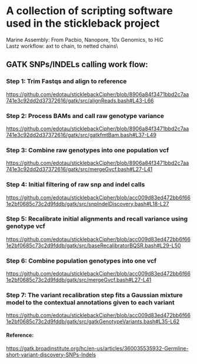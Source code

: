 # A collection of scripting software used in the stickleback project
Marine Assembly: From Pacbio, Nanopore, 10x Genomics, to HiC\
Lastz workflow: axt to chain, to netted chains\

## GATK SNPs/INDELs calling work flow:

### Step 1: Trim Fastqs and align to reference
https://github.com/edotau/sticklebackCipher/blob/8906a84f3471bbd2c7aa741e3c92dd2d37372616/gatk/src/alignReads.bash#L43-L66

### Step 2: Process BAMs and call raw genotype variance
https://github.com/edotau/sticklebackCipher/blob/8906a84f3471bbd2c7aa741e3c92dd2d37372616/gatk/src/gatkfmtBam.bash#L37-L49

### Step 3: Combine raw genotypes into one population vcf
https://github.com/edotau/sticklebackCipher/blob/8906a84f3471bbd2c7aa741e3c92dd2d37372616/gatk/src/mergeGvcf.bash#L27-L41

### Step 4: Initial filtering of raw snp and indel calls
https://github.com/edotau/sticklebackCipher/blob/acc009d83ed472bb6f661e2bf0685c73c2d9fddb/gatk/src/snpIndelDiscovery.bash#L18-L27

### Step 5: Recalibrate initial alignments and recall variance using genotype vcf
https://github.com/edotau/sticklebackCipher/blob/acc009d83ed472bb6f661e2bf0685c73c2d9fddb/gatk/src/baseRecalibratorBQSR.bash#L29-L50

### Step 6: Combine population genotypes into one vcf
https://github.com/edotau/sticklebackCipher/blob/acc009d83ed472bb6f661e2bf0685c73c2d9fddb/gatk/src/mergeGvcf.bash#L27-L41

### Step 7: The variant recalibration step fits a Gaussian mixture model to the contextual annotations given to each variant
https://github.com/edotau/sticklebackCipher/blob/acc009d83ed472bb6f661e2bf0685c73c2d9fddb/gatk/src/gatkGenotypeVariants.bash#L35-L62

#### Reference:
https://gatk.broadinstitute.org/hc/en-us/articles/360035535932-Germline-short-variant-discovery-SNPs-Indels
